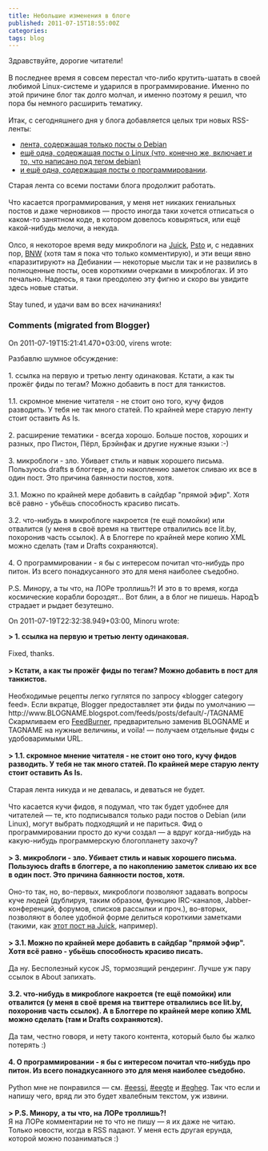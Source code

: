 ```yaml
---
title: Небольшие изменения в блоге
published: 2011-07-15T18:55:00Z
categories: 
tags: blog
---
```


Здравствуйте, дорогие читатели!<br /><br />В последнее время я совсем перестал что-либо крутить-шатать в своей любимой Linux-системе и ударился в программирование. Именно по этой причине блог так долго молчал, и именно поэтому я решил, что пора бы немного расширить тематику.<br /><a name='more'></a><br />Итак, с сегодняшнего дня у блога добавляется целых три новых RSS-ленты:<ul><li><a href="http://feeds.feedburner.com/DebianiaDebian">лента, содержащая только посты о Debian</a></li><li><a href="http://feeds.feedburner.com/DebianiaLinux">ещё одна, содержащая посты о Linux (что, конечно же, включает и то, что написано под тегом debian)</a></li><li><a href="http://feeds.feedburner.com/DebianiaProgramming">и ещё одна, содержащая посты о программировании</a>.</li></ul>Старая лента со всеми постами блога продолжит работать.<br /><br />Что касается программирования, у меня нет никаких гениальных постов и даже черновиков — просто иногда таки хочется отписаться о каком-то занятном коде, в котором довелось ковыряться, или ещё какой-нибудь мелочи, а некуда.<br /><br />Олсо, я некоторое время веду микроблоги на <a href="http://juick.com/Minoru">Juick</a>, <a href="http://minoru.psto.net/">Psto</a> и, с недавних пор, <a href="http://bnw.im/u/minoru">BNW</a> (хотя там я пока что только комментирую), и эти вещи явно «паразитируют» на Дебиании — некоторые мысли так и не развились в полноценные посты, осев короткими очерками в микроблогах. И это печально. Надеюсь, я таки преодолею эту фигню и скоро вы увидите здесь новые статьи.<br /><br />Stay tuned, и удачи вам во всех начинаниях!

<h3 id='hakyll-convert-comments-title'>Comments (migrated from Blogger)</h3>
<div class='hakyll-convert-comment'>
<p class='hakyll-convert-comment-date'>On 2011-07-19T15:21:41.470+03:00, virens wrote:</p>
<p class='hakyll-convert-comment-body'>
Разбавлю шумное обсуждение:<br /><br />1. ссылка на первую и третью ленту одинаковая. Кстати, а как ты прожёг фиды по тегам? Можно добавить в пост для танкистов.<br /><br />1.1. скромное мнение читателя - не стоит оно того, кучу фидов разводить. У тебя не так много статей. По крайней мере старую ленту стоит оставить As Is.<br /><br />2. расширение тематики - всегда хорошо. Больше постов, хороших и разных, про Пистон, Пёрл, Брэйнфак и другие нужные языки :-)<br /><br />3. микроблоги - зло. Убивает стиль и навык хорошего письма. Пользуюсь drafts в блоггере, а по накоплению заметок сливаю их все в один пост. Это причина баянности постов, хотя.<br /><br />3.1. Можно по крайней мере добавить в сайдбар &quot;прямой эфир&quot;. Хотя всё равно - убьёшь способность красиво писать.<br /><br />3.2. что-нибудь в микроблоге накроется (те ещё помойки) или отвалится (у меня в своё время на твиттере отвалились все lit.by, похоронив часть ссылок). А в Блоггере по крайней мере копию XML можно сделать (там и Drafts сохраняются). <br /><br />4. О программировании - я бы с интересом почитал что-нибудь про питон. Из всего понадкусанного это для меня наиболее съедобно. <br /><br />P.S. Минору, а ты что, на ЛОРе троллишь?! И это в то время, когда космические корабли бороздят... Вот блин, а в блог не пишешь. НародЪ страдает и рыдает безутешно.
</p>
</div>

<div class='hakyll-convert-comment'>
<p class='hakyll-convert-comment-date'>On 2011-07-19T22:32:38.949+03:00, Minoru wrote:</p>
<p class='hakyll-convert-comment-body'>
<b>&gt; 1. ссылка на первую и третью ленту одинаковая.</b><br /><br />Fixed, thanks.<br /><br /><b>&gt; Кстати, а как ты прожёг фиды по тегам? Можно добавить в пост для танкистов.</b><br /><br />Необходимые рецепты легко гуглятся по запросу «blogger category feed». Если вкратце, Blogger предоставляет эти фиды по умолчанию —     http://www.BLOGNAME.blogspot.com/feeds/posts/default/-/TAGNAME  Скармливаем его <a href="http://feedburner.google.com/" rel="nofollow">FeedBurner</a>, предварительно заменив BLOGNAME и TAGNAME на нужные величины, и voila! — получаем отдельные фиды с удобоваримыми URL.<br /><br /><b>&gt; 1.1. скромное мнение читателя - не стоит оно того, кучу фидов разводить. У тебя не так много статей. По крайней мере старую ленту стоит оставить As Is.</b><br /><br />Старая лента никуда и не девалась, и деваться не будет.<br /><br />Что касается кучи фидов, я подумал, что так будет удобнее для читателей — те, кто подписывался только ради постов о Debian (или Linux), могут выбрать подходящий и не париться. Фид о программировании просто до кучи создал — а вдруг когда-нибудь на какую-нибудь программерскую блогопланету захочу?<br /><br /><b>&gt; 3. микроблоги - зло. Убивает стиль и навык хорошего письма. Пользуюсь drafts в блоггере, а по накоплению заметок сливаю их все в один пост. Это причина баянности постов, хотя.</b><br /><br />Оно-то так, но, во-первых, микроблоги позволяют задавать вопросы куче людей (дублируя, таким образом, функцию IRC-каналов, Jabber-конференций, форумов, списков рассылки и проч.), во-вторых, позволяют в более удобной форме делиться короткими заметками (такими, как <a href="http://juick.com/Minoru/1336913" rel="nofollow">этот пост на Juick</a>, например).<br /><br /><b>&gt; 3.1. Можно по крайней мере добавить в сайдбар &quot;прямой эфир&quot;. Хотя всё равно - убьёшь способность красиво писать.</b><br /><br />Да ну. Бесполезный кусок JS, тормозящий рендеринг. Лучше уж пару ссылок в About запихать.<br /><br /><b>3.2. что-нибудь в микроблоге накроется (те ещё помойки) или отвалится (у меня в своё время на твиттере отвалились все lit.by, похоронив часть ссылок). А в Блоггере по крайней мере копию XML можно сделать (там и Drafts сохраняются).</b><br /><br />Да там, честно говоря, и нету такого контента, который было бы жалко потерять :)<br /><br /><b>4. О программировании - я бы с интересом почитал что-нибудь про питон. Из всего понадкусанного это для меня наиболее съедобно.</b><br /><br />Python мне не понравился — см. <a href="http://minoru.psto.net/eessi" rel="nofollow">#eessi</a>, <a href="http://minoru.psto.net/eegte" rel="nofollow">#eegte</a> и <a href="http://minoru.psto.net/egheg" rel="nofollow">#egheg</a>. Так что если и напишу чего, вряд ли это будет хвалебным текстом, уж извини.<br /><br /><b>&gt; P.S. Минору, а ты что, на ЛОРе троллишь?!</b><br />Я на ЛОРе комментарии не то что не пишу — я их даже не читаю. Только новости, когда в RSS падают. У меня есть другая ерунда, которой можно позаниматься :)
</p>
</div>




